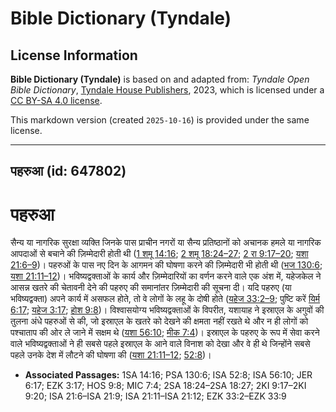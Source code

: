 # Bible Dictionary (Tyndale)

## License Information

**Bible Dictionary (Tyndale)** is based on and adapted from: _Tyndale Open Bible Dictionary_, [Tyndale House Publishers](https://tyndaleopenresources.com/), 2023, which is licensed under a [CC BY-SA 4.0 license](https://creativecommons.org/licenses/by-sa/4.0/legalcode.en).

This markdown version (created `2025-10-16`) is provided under the same license.



--------------------------------

## पहरुआ (id: 647802)

पहरुआ
=====

सैन्य या नागरिक सुरक्षा व्यक्ति जिनके पास प्राचीन नगरों या सैन्य प्रतिष्ठानों को अचानक हमले या नागरिक आपदाओं से बचाने की ज़िम्मेदारी होती थी ([1 शमू 14:16](https://ref.ly/1Sam14:16); [2 शमू 18:24–27](https://ref.ly/2Sam18:24-2Sam18:27); [2 रा 9:17–20](https://ref.ly/2Kgs9:17-2Kgs9:20); [यशा 21:6–9](https://ref.ly/Isa21:6-Isa21:9))। पहरुओं के पास नए दिन के आगमन की घोषणा करने की ज़िम्मेदारी भी होती थी ([भज 130:6](https://ref.ly/Ps130:6); [यशा 21:11–12](https://ref.ly/Isa21:11-Isa21:12))। भविष्यद्वक्ताओं के कार्य और ज़िम्मेदारियों का वर्णन करने वाले एक अंश में, यहेजकेल ने आसन्न खतरे की चेतावनी देने की पहरुए की समानांतर ज़िम्मेदारी की सूचना दी। यदि पहरुए (या भविष्यद्वक्ता) अपने कार्य में असफल होते, तो वे लोगों के लहू के दोषी होते ([यहेज 33:2–9](https://ref.ly/Ezek33:2-Ezek33:9); पुष्टि करें [यिर्म 6:17](https://ref.ly/Jer6:17); [यहेज 3:17](https://ref.ly/Ezek3:17); [होश 9:8](https://ref.ly/Hos9:8))। विश्वासयोग्य भविष्यद्वक्ताओं के विपरीत, यशायाह ने इस्राएल के अगुवों की तुलना अंधे पहरुओं से की, जो इस्राएल के खतरे को देखने की क्षमता नहीं रखते थे और न ही लोगों को पश्चाताप की ओर ले जाने में सक्षम थे ([यशा 56:10](https://ref.ly/Isa56:10); [मीक 7:4](https://ref.ly/Mic7:4))। इस्राएल के पहरुए के रूप में सेवा करने वाले भविष्यद्वक्ताओं ने ही सबसे पहले इस्राएल के आने वाले विनाश को देखा और वे ही थे जिन्होंने सबसे पहले उनके देश में लौटने की घोषणा की ([यशा 21:11–12](https://ref.ly/Isa21:11-Isa21:12); [52:8](https://ref.ly/Isa52:8))।

* **Associated Passages:** 1SA 14:16; PSA 130:6; ISA 52:8; ISA 56:10; JER 6:17; EZK 3:17; HOS 9:8; MIC 7:4; 2SA 18:24–2SA 18:27; 2KI 9:17–2KI 9:20; ISA 21:6–ISA 21:9; ISA 21:11–ISA 21:12; EZK 33:2–EZK 33:9

